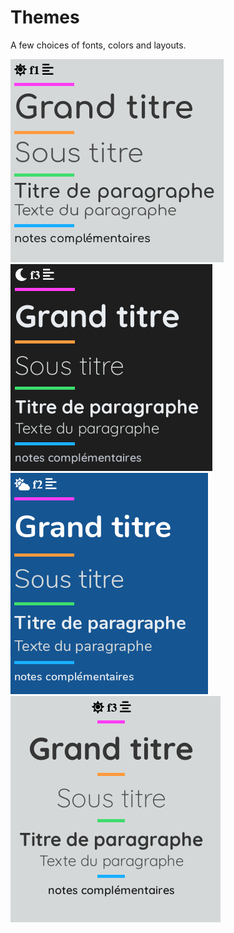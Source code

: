 # Themes

A few choices of fonts, colors and layouts.

![./shot_light_f1.png](shot_light_f1.png) ![./shot_dark_f3.png](shot_dark_f3.png) ![./shot_calm_f2.png](shot_calm_f2.png) ![./shot_light_l2.png](shot_light_l2.png)
